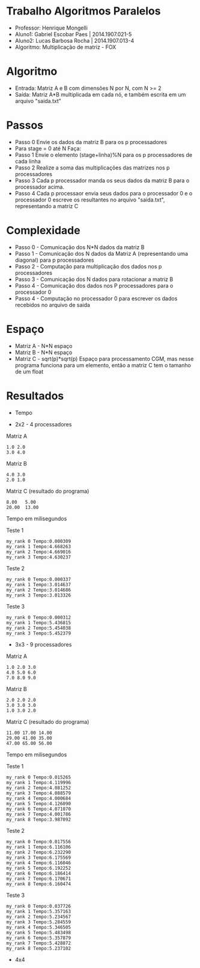 # Trabalho Algoritmos Paralelos

* Professor: Henrique Mongelli
* Aluno1: Gabriel Escobar Paes  | 2014.1907.021-5
* Aluno2: Lucas Barbosa Rocha   | 2014.1907.013-4
* Algoritmo: Multiplicação de matriz - FOX

# Algoritmo

* Entrada: Matriz A e B com dimensões N por N, com N >= 2
* Saída: Matriz A*B multiplicada em cada nó, e também escrita em um arquivo "saida.txt"

# Passos

* Passo 0
	Envie os dados da matriz B para os p processadores
* Para stage = 0 até N Faça:
* Passo 1
	Envie o elemento (stage+linha)%N para os p processadores de cada linha
* Passo 2
	Realize a soma das multiplicações das matrizes nos p processadores
* Passo 3
	Cada p processador manda os seus dados da matriz B para o processador acima.
* Passo 4
	Cada p processaor envia seus dados para o processador 0 e o processador 0 escreve os resultantes no arquivo "saida.txt", representando a matriz C

# Complexidade
	
* Passo 0 - Comunicação dos N*N dados da matriz B
* Passo 1 - Comunicação dos N dados da Matriz A (representando uma diagonal) para p processadores
* Passo 2 - Computação para multiplicação dos dados nos p processadores
* Passo 3 - Comunicação dos N dados para rotacionar a matriz B
* Passo 4 - Comunicação dos dados nos P processadores para o processador 0
* Passo 4 - Computação no processador 0 para escrever os dados recebidos no arquivo de saida

# Espaço

* Matriz A - N*N espaço
* Matriz B - N*N espaço
* Matriz C - sqrt(p)*sqrt(p) Espaço para processamento CGM, mas nesse programa funciona para um elemento, então a matriz C tem o tamanho de um float

# Resultados

* Tempo

* 2x2 - 4 processadores

Matriz A

```
1.0 2.0
3.0 4.0
```

Matriz B

```
4.0 3.0
2.0 1.0
```

Matriz C (resultado do programa)

```
8.00   5.00
20.00  13.00
```

Tempo em milisegundos

Teste 1

```
my_rank 0 Tempo:0.000309
my_rank 1 Tempo:4.668263
my_rank 2 Tempo:4.669016
my_rank 3 Tempo:4.630237
```

Teste 2

```
my_rank 0 Tempo:0.000337
my_rank 1 Tempo:3.014637
my_rank 2 Tempo:3.014686
my_rank 3 Tempo:3.013326

```

Teste 3

```
my_rank 0 Tempo:0.000312
my_rank 1 Tempo:5.436815
my_rank 2 Tempo:5.454038
my_rank 3 Tempo:5.452379

```

* 3x3 - 9 processadores


Matriz A

```
1.0 2.0 3.0
4.0 5.0 6.0
7.0 8.0 9.0
```

Matriz B

```
2.0 2.0 2.0
3.0 3.0 3.0
1.0 3.0 2.0
```

Matriz C (resultado do programa)

```
11.00 17.00 14.00
29.00 41.00 35.00
47.00 65.00 56.00
```

Tempo em milisegundos

Teste 1

```
my_rank 0 Tempo:0.015265
my_rank 1 Tempo:4.119996
my_rank 2 Tempo:4.081252
my_rank 3 Tempo:4.088579
my_rank 4 Tempo:4.000684
my_rank 5 Tempo:4.126090
my_rank 6 Tempo:4.071070
my_rank 7 Tempo:4.001786
my_rank 8 Tempo:3.987092
```

Teste 2

```
my_rank 0 Tempo:0.017556
my_rank 1 Tempo:6.116106
my_rank 2 Tempo:6.232290
my_rank 3 Tempo:6.175569
my_rank 4 Tempo:6.116046
my_rank 5 Tempo:6.192252
my_rank 6 Tempo:6.186414
my_rank 7 Tempo:6.170671
my_rank 8 Tempo:6.160474
```

Teste 3

```
my_rank 0 Tempo:0.037726
my_rank 1 Tempo:5.357163
my_rank 2 Tempo:5.234567
my_rank 3 Tempo:5.284559
my_rank 4 Tempo:5.346505
my_rank 5 Tempo:5.483498
my_rank 6 Tempo:5.357879
my_rank 7 Tempo:5.428872
my_rank 8 Tempo:5.237102
```

* 4x4




